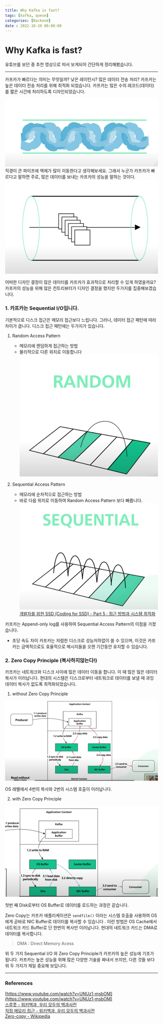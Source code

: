 ```yaml
---
title: Why Kafka is fast?
tags: [kafka, queue]
categories: [Backend]
date : 2022-10-19 00:00:00
---
```

# Why Kafka is fast?

유튜브를 보던 중 추천 영상으로 떠서 보게되어 간단하게 정리해봤습니다.

---
카프카가 빠르다는 의미는 무엇일까?
낮은 레이턴시? 많은 데이터 전송 처리?
카프카는 높은 데이터 전송 처리를 위해 최적화 되었습니다.
카프카는 많은 수의 레코드(데이터)를 짧은 시간에 처리하도록 디자인되었습니다.

![PIPE](/assets/img/Screen_Shot_2022-07-30_at_22.52.24.png)
직경이 큰 파이프에 액체가 많이 이동한다고 생각해보세요.
그래서 누군가 카프카가 빠르다고 말하면
주로, 많은 데이터를 보내는 카프카의 성능을 말하는 것이다.
![Screen Shot 2022-07-30 at 22.54.15.png](/assets/img/Screen_Shot_2022-07-30_at_22.54.15.png)

어떠한 디자인 결정이 많은 데이터를 카프카가 효과적으로 처리할 수 있게 하였을까요?
카프카의 성능을 위해 많은 컨트리뷰터가 디자인 결정을 했지만 두가지를 집중해보겠습니다.  

### 1. 카프카는 Sequential I/O입니다.

기본적으로 디스크 접근은 메모리 접근보다 느립니다.
그러나, 데이터 접근 패턴에 따라 차이가 큽니다.
디스크 접근 패턴에는 두가지가 있습니다.

1. Random Access Pattern
	- 메모리에 랜덤하게 접근하는 방법
	- 물리적으로 다른 위치로 이동합니다
![Screen Shot 2022-07-30 at 23.03.58.png](/assets/img/Screen_Shot_2022-07-30_at_23.03.58.png)

  

1. Sequential Access Pattern
	- 메모리에 순차적으로 접근하는 방법
	- 바로 다음 위치로 이동하여 Random Access Pattern 보다 빠릅니다.
![Screen Shot 2022-07-30 at 23.04.51.png](/assets/img/Screen_Shot_2022-07-30_at_23.04.51.png)
[개발자를 위한 SSD (Coding for SSD) - Part 5 : 접근 방법과 시스템 최적화](https://tech.kakao.com/2016/07/17/coding-for-ssd-part-5/)

카프카는 Append-only log를 사용하여 Sequential Access Pattern의 이점을 가졌습니다.

- 초당 속도 차이
카프카는 저렴한 디스크로 성능저하없이 쓸 수 있으며, 이것은 카프카는 금액적으로도 효율적으로 메시지들을 오랜 기간동안 유지할 수 있습니다.  

### 2. Zero Copy Principle (복사하지않는다!)
카프카는 네트워크와 디스크 사이에 많은 데이터 이동을 합니다.
이 때 많은 많은 데이터 복사가 이러납니다.
현대의 시스템은 디스크로부터 네트워크로 데이터를 보낼 때 과잉 데이터 복사가 없도록 최적화되었습니다.

1. without Zero Copy Principle

![Screen Shot 2022-07-30 at 23.13.50.png](/assets/img/Screen_Shot_2022-07-30_at_23.13.50.png)

OS 레벨에서 4번의 복사와 2번의 시스템 호출이 이러납니다.

2. with Zero Copy Principle

![Screen Shot 2022-07-30 at 23.15.09.png](/assets/img/Screen_Shot_2022-07-30_at_23.15.09.png)

첫번 째 Disk로부터 OS Buffer로 데이터를 로드하는 과정은 같습니다.

Zero Copy는 카프카 애플리케이션은 `sendfile()` 이라는 시스템 호출을 사용하여 OS에게 곧바로 NIC Buffer로 데이터를 복사할 수 있습니다
.
이런 방법은 OS Cache에서 네트워크 카드 Buffer로 단 한번의 복사만 이러납니다.
현대의 네트워크 카드는 DMA로 데이터를 복사합니다.

> DMA : Direct Memory Acess

위 두 가지 Sequential I/O 와 Zero Copy Principle가 카프카의 높은 성능에 기초가 됩니다.
카프카는 높은 성능을 위해 많은 다양한 기술을 짜내서 쓰지만,
다른 것들 보다 위 두 가지가 제일 중요해 보입니다.

---
### References
[https://www.youtube.com/watch?v=UNUz1-msbOM](https://www.youtube.com/watch?v=UNUz1-msbOM)   
[스루풋 - 위키백과, 우리 모두의 백과사전](https://ko.wikipedia.org/wiki/%EC%8A%A4%EB%A3%A8%ED%92%8B)   
[직접 메모리 접근 - 위키백과, 우리 모두의 백과사전](https://ko.wikipedia.org/wiki/%EC%A7%81%EC%A0%91_%EB%A9%94%EB%AA%A8%EB%A6%AC_%EC%A0%91%EA%B7%BC)   
[Zero-copy - Wikipedia](https://en.wikipedia.org/wiki/Zero-copy)   